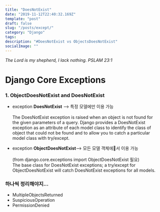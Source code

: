 ```yaml
---
title: "DoesNotExist"
date: "2019-11-12T22:40:32.169Z"
template: "post"
draft: false
slug: "/posts/except/"
category: "Django"
tags:
description: "#DoesNotExist vs ObjectsDoesNotExist"
socialImage: ""
---
```

*The Lord is my shepherd, I lack nothing. PSLAM 23:1*
# Django Core Exceptions


### 1. ObjectDoesNotExist and DoesNotExist
+ exception **DoesNotExist** --> 특정 모델에만 이용 가능  
<br>The DoesNotExist exception is raised when an object is not found for the given parameters of a query. Django provides a DoesNotExist exception as an attribute of each model class to identify the class of object that could not be found and to allow you to catch a particular model class with try/except.

+ exception **ObjectDoesNotExist**--> 모든 모델 객체에서 이용 가능  
<br>(from django.core.exceptions import ObjectDoesNotExist 필요)  
The base class for DoesNotExist exceptions; a try/except for ObjectDoesNotExist will catch DoesNotExist exceptions for all models.

### 하나씩 정리해야지...
+ MultipleObjectsReturned
+ SuspiciousOperation
+ PermissionDenied
